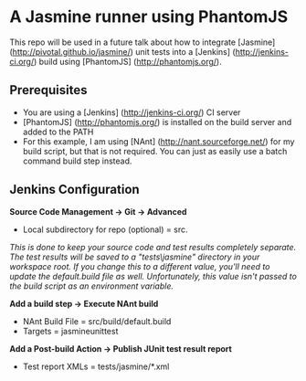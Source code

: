 A Jasmine runner using PhantomJS
================================
This repo will be used in a future talk about how to integrate [Jasmine] (http://pivotal.github.io/jasmine/) unit tests into a [Jenkins] (http://jenkins-ci.org/) build using [PhantomJS] (http://phantomjs.org/).

Prerequisites 
-----
* You are using a [Jenkins] (http://jenkins-ci.org/) CI server
* [PhantomJS] (http://phantomjs.org/) is installed on the build server and added to the PATH
* For this example, I am using [NAnt] (http://nant.sourceforge.net/) for my build script, but that is not required.  You can just as easily use a batch command build step instead.

Jenkins Configuration
---------------------
**Source Code Management -> Git -> Advanced**

* Local subdirectory for repo (optional) = src.

*This is done to keep your source code and test results completely separate.  The test results will be saved to a "tests\jasmine" directory in your workspace root. If you change this to a different value, you'll need to update the default.build file as well.  Unfortunately, this value isn't passed to the build script as an environment variable.*

**Add a build step -> Execute NAnt build**

* NAnt Build File = src/build/default.build
* Targets = jasmineunittest

**Add a Post-build Action -> Publish JUnit test result report**

* Test report XMLs = tests/jasmine/*.xml